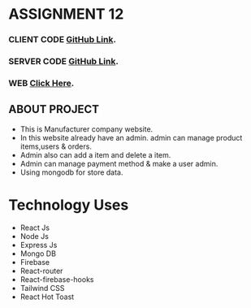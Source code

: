 # ASSIGNMENT 12

### CLIENT CODE [GitHub Link](https://github.com/programming-hero-web-course1/manufacturer-website-client-side-MuhammadSA211999).

### SERVER CODE [GitHub Link](https://github.com/programming-hero-web-course1/manufacturer-website-server-side-MuhammadSA211999).

### WEB [Click Here](https://manufacturer-36735.firebaseapp.com).

## ABOUT PROJECT
* This is Manufacturer company website.
* In this website already have an admin. admin can manage product items,users & orders.
* Admin also can add a item and delete a item.
* Admin can manage payment method & make a user admin.
* Using mongodb for store data.

# Technology Uses
* React Js
* Node Js
* Express Js
* Mongo DB
* Firebase
* React-router
* React-firebase-hooks
* Tailwind CSS
* React Hot Toast
